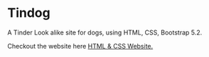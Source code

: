 # Tindog
A Tinder Look alike site for dogs, using HTML, CSS, Bootstrap 5.2.

Checkout the website here <a href="https://prakash4844.github.io/Tindog/">HTML & CSS Website.</a>

